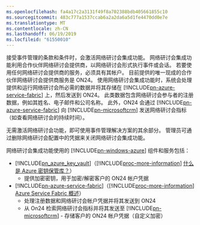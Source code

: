```yaml
---
ms.openlocfilehash: fa4a17c2a3131f49f8a702388bdb405661855c10
ms.sourcegitcommit: 483c777a1537ccab6a2a2da6a5d1fe4470dd0e7e
ms.translationtype: MT
ms.contentlocale: zh-CN
ms.lasthandoff: 06/19/2019
ms.locfileid: "61550010"
---
```

接受事件管理的条款和条件时，会激活网络研讨会集成功能。 网络研讨会集成功能利用合作伙伴网络研讨会提供商，以网络研讨会形式执行事件或会话。 若要使用任何网络研讨会提供商的服务，必须具有其帐户。 目前提供的唯一现成的合作伙伴网络研讨会提供商服务是 ON24。 使用网络研讨会集成功能时，系统会处理提供和运行网络研讨会所必需的数据并将其存储在 [!INCLUDE[pn-azure-service-fabric](../includes/pn-azure-service-fabric.md)] 上，然后发送到 ON24。 此类数据包含网络研讨会参与者的注册数据，例如其姓名、电子邮件和公司名称。 此外，ON24 会通过 [!INCLUDE[pn-azure-service-fabric](../includes/pn-azure-service-fabric.md)] 向 [!INCLUDE[pn-microsoftcrm](../includes/pn-microsoftcrm.md)] 发送网络研讨会指标（如查看网络研讨会的持续时间）。

无需激活网络研讨会功能，即可使用事件管理解决方案的其余部分。 管理员可通过删除网络研讨会配置中的凭据来关闭网络研讨会集成功能。

网络研讨会集成功能使用的 [!INCLUDE[pn-windows-azure](../includes/pn-windows-azure.md)] 组件和服务包括：

- [!INCLUDE[pn_azure_key_vault](../includes/pn_azure_key_vault.md)]（[!INCLUDE[proc-more-information](../includes/proc-more-information.md)] [什么是 Azure 密钥保管库？](https://docs.microsoft.com/azure/key-vault/key-vault-whatis)）
  - 提供加密密钥，用于加密/解密客户的 ON24 帐户凭据
- [!INCLUDE[pn-azure-service-fabric](../includes/pn-azure-service-fabric.md)]（[!INCLUDE[proc-more-information](../includes/proc-more-information.md)] [Azure Service Fabric 概述](https://docs.microsoft.com/azure/service-fabric/service-fabric-overview)）
  - 处理注册数据和网络研讨会帐户凭据并将其发送到 ON24
  - 从 On24 检索网络研讨会指标并将其发送至 [!INCLUDE[pn-microsoftcrm](../includes/pn-microsoftcrm.md)] - 存储客户的 ON24 帐户凭据（自定义加密）